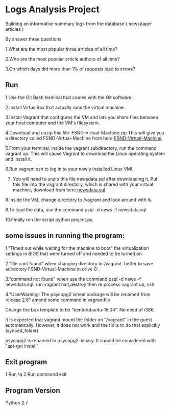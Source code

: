# Logs Analysis Project

Building an informative summary logs from the database ( newspaper articles )

By answer three questions

1.What are the most popular three articles of all time?

2.Who are the most popular article authors of all time?

3.On which days did more than 1% of requests lead to errors?

## Run

1.Use the Git Bash terminal that comes with the Git software.

2.Install VirtualBox that actually runs the virtual machine.

3.Install Vagrant that configures the VM and lets you share files between your host computer and the VM's filesystem.

4.Download and unzip this file: FSND-Virtual-Machine.zip This will give you a directory called FSND-Virtual-Machine from here [FSND-Virtual-Machine](https://d17h27t6h515a5.cloudfront.net/topher/2017/August/59822701_fsnd-virtual-machine/fsnd-virtual-machine.zip).

5.From your terminal, inside the vagrant subdirectory, run the command vagrant up. This will cause Vagrant to download the Linux operating system and install it.

6.Run vagrant ssh to log in to your newly installed Linux VM!.

7. You will need to unzip this file newsdata.sql after downloading it, Put this file into the vagrant directory, which is shared with your virtual machine, download from here [newsdata.sql](https://d17h27t6h515a5.cloudfront.net/topher/2016/August/57b5f748_newsdata/newsdata.zip).

8.Inside the VM, change directory to /vagrant and look around with ls.

9.To load the data, use the command psql -d news -f newsdata.sql.

10.Finally run the script python project.py.

## some issues in running the program:

1."Timed out while waiting for the machine to boot" the virtualization settings in BIOS that were turned off and needed to be turned on.

2."file cant found" when changing directory to /vagrant. better to save adirectory FSND-Virtual-Machine in drive C:.

3."command not found" when use the command psql -d news -f newsdata.sql. run vagrant halt,destroy then re process vagrant up, ssh.

4."UserWarning: The psycopg2 wheel package will be renamed from release 2.8" amend some command in vagrantfile 

Change the box template to be "bento/ubuntu-16.04". No need of i386.

It is expected that vagrant mount the folder on "/vagrant" in the guest automatically. However, it does not work and the fix is to do that explicitly (synced_folder)

psycopg2 is renamed to psycopg2-binary. It should be considered with "apt-get install"

## Exit program

1.Run \q
2.Run command exit

## Program Version

Python 2.7
